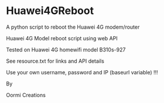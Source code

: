 # Huawei4GReboot
A python script to reboot the Huawei 4G modem/router

Huawei 4G Model reboot script using web API

Tested on Huawei 4G homewifi model B310s-927

See resource.txt for links and API details

Use your own username, password and IP (baseurl variable) !!!


By

Oormi Creations
